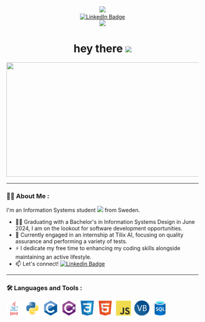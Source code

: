 <div id="header" align="center">
  <img src="https://media.giphy.com/media/v1.Y2lkPTc5MGI3NjExdXBuazFqZ2tuNW9jZzRoeDBicjhqeGU2cWowcWx0YXYzOGlybTkweiZlcD12MV9pbnRlcm5hbF9naWZfYnlfaWQmY3Q9cw/WIQ0N0OUvei1OW1h9Z/giphy.gif" width="100"/>
  <div id="badges">
    <a href="https://www.linkedin.com/in/baransel-soysuren/">
      <img src="https://img.shields.io/badge/LinkedIn-blue?logo=linkedin&logoColor=white&style=for-the-badge" alt="LinkedIn Badge"/>
    </a>
  </div>
  <img src="https://komarev.com/ghpvc/?username=ba2534so-s&style=flat-square&color=blue"/>
  <h1>
    hey there
    <img src="https://media.giphy.com/media/hvRJCLFzcasrR4ia7z/giphy.gif" width="30px"/>
  </h1>
  <div align="center">
    <img src="https://media.giphy.com/media/dWesBcTLavkZuG35MI/giphy.gif" width="600" height="300"/>
  </div>
</div>

---

### :man_technologist: About Me :
I'm an Information Systems student <img src="https://media.giphy.com/media/WUlplcMpOCEmTGBtBW/giphy.gif" width="30"> from Sweden.
- :man_student: Graduating with a Bachelor's in Information Systems Design in June 2024, I am on the lookout for software development opportunities.
- :seedling: Currently engaged in an internship at Tilix AI, focusing on quality assurance and performing a variety of tests.
- :zap: I dedicate my free time to enhancing my coding skills alongside maintaining an active lifestyle.
- :mailbox: Let's connect! [![Linkedin Badge](https://img.shields.io/badge/-Baran-blue?style=flat&logo=Linkedin&logoColor=white)](https://www.linkedin.com/in/baransel-soysuren/")

---

### :hammer_and_wrench: Languages and Tools :
<div>
  <img src="https://github.com/devicons/devicon/blob/master/icons/java/java-original-wordmark.svg" title="Java" alt="Java" width="40" height="40"/>&nbsp;
  <img src="https://github.com/devicons/devicon/blob/master/icons/python/python-original.svg" title="Python" alt="Python" width="40" height="40"/>&nbsp;
  <img src="https://github.com/devicons/devicon/blob/master/icons/c/c-original.svg" title="C" alt="C" width="40" height="40"/>&nbsp;
  <img src="https://github.com/devicons/devicon/blob/master/icons/csharp/csharp-original.svg" title="Csharp" alt="Csharp" width="40" height="40"/>&nbsp;
  <img src="https://github.com/devicons/devicon/blob/master/icons/css3/css3-original.svg"  title="CSS3" alt="CSS" width="40" height="40"/>&nbsp;
  <img src="https://github.com/devicons/devicon/blob/master/icons/html5/html5-original.svg" title="HTML5" alt="HTML" width="40" height="40"/>&nbsp;
  <img src="https://github.com/devicons/devicon/blob/master/icons/javascript/javascript-original.svg" title="JavaScript" alt="JavaScript" width="40" height="40"/>&nbsp;
  <img src="https://github.com/devicons/devicon/blob/master/icons/visualbasic/visualbasic-original.svg" title="VisualBasic" alt="VisualBasic" width="40" height="40"/>&nbsp;
  <img src="https://github.com/devicons/devicon/blob/master/icons/azuresqldatabase/azuresqldatabase-original.svg" title="SQL" **alt="SQL" width="40" height="40"/>
</div>
